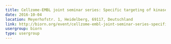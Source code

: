 ```yaml
---
title: Cellzome-EMBL joint seminar series: Specific targeting of kinase catalytic and non-catalytic function
date: 2016-10-04
location: Meyerhofstr. 1, Heidelberg, 69117, Deutschland
link: http://biorn.org/event/cellzome-embl-joint-seminar-series-specific-targeting-of-kinase-catalytic-and-non-catalytic-function/
usergroup: biorn
type: usergroup
---
```

